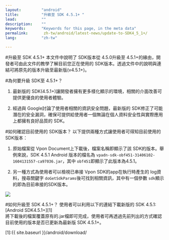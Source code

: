 ```yaml
---
layout:         "android"
title:          "升級至 SDK 4.5.1+ "
lead:           ""
description:    ""
keywords:       "Keywords for this page, in the meta data"
permalink:       zh-tw/android/latest-news/update-to-SDK4_5_1+/
lang:           "zh-tw"

---
```


#升級至 SDK 4.5.1+
本文件中說明了 SDK版本從 4.5.0升級至 4.5.1+的緣由，開發者可由此文件的教學了解目前您正在使用的 SDK版本。透過文件中的說明與連結可將原先的版本升級至最新版(v4.5.1+)。

#為何要升級 SDK至 4.5.1+？

1. 最新版的 SDK(4.5.1+)讓開發者擁有更多樣化顯示的環境，相關的介面改善可提供更優良的使用者體驗。

2. 經過與 Google討論了使用者相關的資訊安全問題，最新版的 SDK修正了可能潛在的安全漏洞，確保可提供給使用者一個無論在個人資料安全性與實際應用上都擁有良好品質的 SDK。

#如何確認目前使用的 SDK版本？
以下提供兩種方式讓使用者可得知目前使用的 SDK版本：

1. 原始檔案從 Vpon Document上下載後，檔案名稱即顯示了該 SDK的版本。舉例來說，SDK 4.5.1 Android 版本的檔名為 `vpadn-sdk-obf451-31406102-1604131557-ca97036.jar`，其中 `obf451`即顯示了此版本為4.5.1。

2. 另一種方式為使用者可以檢視已串接 Vpon SDK的app在執行時產生的 log資料，搜尋關鍵字 `doGetSdkParams`後可找到相關資訊，其中有一個參數 `sdk`顯示的即為目前串接的SDK版本。
<img src="{{site.imgurl}}/Update to 4_5_1.png" >

#如何升級至 SDK 4.5.1+？
使用者可以利用以下的連結下載新版的 SDK 4.5.1:
[Android SDK4.5.1+][1] <br>
將下載後的檔案覆蓋原有的.jar檔即可完成，使用者可再透過先前列出的方式確認目前使用的版本是否已更新為最新版 SDK 4.5.1+。


[1]:{{ site.baseurl }}/android/download/
